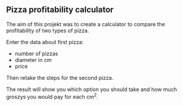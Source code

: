 ## Pizza profitability calculator
The aim of this projekt was to create a calculator to compare the profitability of two types of pizza.

Enter the data about first pizza:
* number of pizzas
* diameter in cm
* price  

Then retake the steps for the second pizza.

The result will show you which option you should take and how much groszys you would pay for each cm<sup>2</sup>.
